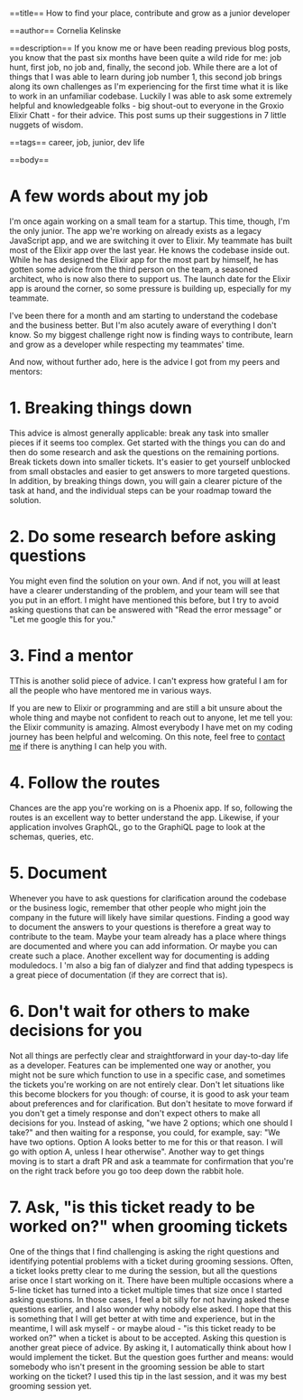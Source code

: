 ==title==
How to find your place, contribute and grow as a junior developer 

==author==
Cornelia Kelinske

==description==
If you know me or have been reading previous blog posts, you know that the past six months have been quite a wild ride for me: job hunt, first job,
no job and, finally, the second job. While there are a lot of things that I was able to learn during job number 1, this second job brings along its own challenges as I'm experiencing for the first time what it is like to work in an unfamiliar codebase. Luckily I was able to ask some extremely helpful and knowledgeable folks - big shout-out to everyone in the Groxio Elixir Chatt - for their advice. This post sums up their suggestions in 7 little nuggets of wisdom.

==tags==
career, job, junior, dev life


==body==

# A few words about my job


I'm once again working on a small team for a startup. This time, though, I'm the only junior. The app we're working on already exists as a legacy JavaScript app, and we are switching it over to Elixir. My teammate has built most of the Elixir app over the last year. He knows the codebase inside out. While he has designed the Elixir app for the most part by himself, he has gotten some advice from the third person on the team, a seasoned architect, who is now also there to support us. The launch date for the Elixir app is around the corner, so some pressure is building up, especially for my teammate. 

I've been there for a month and am starting to understand the codebase and the business better. But I'm also acutely aware of everything I don't know. So my biggest challenge right now is finding ways to contribute, learn and grow as a developer while respecting my teammates' time. 

And now, without further ado, here is the advice I got from my peers and mentors:


# 1. Breaking things down


This advice is almost generally applicable: break any task into smaller pieces if it seems too complex. Get started with the things you can do and then do some research and ask the questions on the remaining portions. Break tickets down into smaller tickets. It's easier to get yourself unblocked from small obstacles and easier to get answers to more targeted questions. In addition, by breaking things down, you will gain a clearer picture of the task at hand, and the individual steps can be your roadmap toward the solution.


# 2. Do some research before asking questions


You might even find the solution on your own. And if not, you will at least have a clearer understanding of the problem, and your team will see that you put in an effort. I might have mentioned this before, but I try to avoid asking questions that can be answered with "Read the error message" or "Let me google this for you."


# 3. Find a mentor


TThis is another solid piece of advice. I can't express how grateful I am for all the people who have mentored me in various ways.

If you are new to Elixir or programming and are still a bit unsure about the whole thing and maybe not confident to reach out to anyone, let me tell you: the Elixir community is amazing. Almost everybody I have met on my coding journey has been helpful and welcoming. On this note, feel free to [contact me](https://connie.codes/contact) if there is anything I can help you with.


# 4. Follow the routes 


Chances are the app you're working on is a Phoenix app. If so, following the routes is an excellent way to better understand the app. Likewise, if your application involves GraphQL, go to the GraphiQL page to look at the schemas, queries, etc.


# 5. Document


Whenever you have to ask questions for clarification around the codebase or the business logic, remember that other people who might join the company in the future will likely have similar questions. Finding a good way to document the answers to your questions is therefore a great way to contribute to the team. Maybe your team already has a place where things are documented and where you can add information. Or maybe you can create such a place. Another excellent way for documenting is adding moduledocs. I 'm also a big fan of dialyzer and find that adding typespecs is a great piece of documentation (if they are correct that is).


# 6. Don't wait for others to make decisions for you


Not all things are perfectly clear and straightforward in your day-to-day life as a developer. Features can be implemented one way or another, you might not be sure which function to use in a specific case, and sometimes the tickets you're working on are not entirely clear. Don't let situations like this become blockers for you though: of course, it is good to ask your team about preferences and for clarification. But don't hesitate to move forward if you don't get a timely response and don't expect others to make all decisions for you. Instead of asking, "we have 2 options; which one should I take?" and then waiting for a response, you could, for example, say: "We have two options. Option A looks better to me for this or that reason. I will go with option A, unless I hear otherwise". Another way to get things moving is to start a draft PR and ask a teammate for confirmation that you're on the right track before you go too deep down the rabbit hole.


# 7. Ask, "is this ticket ready to be worked on?" when grooming tickets


One of the things that I find challenging is asking the right questions and identifying potential problems with a ticket during grooming sessions. Often, a ticket looks pretty clear to me during the session, but all the questions arise once I start working on it. There have been multiple occasions where a 5-line ticket has turned into a ticket multiple times that size once I started asking questions. In those cases, I feel a bit silly for not having asked these questions earlier, and I also wonder why nobody else asked. I hope that this is something that I will get better at with time and experience, but in the meantime, I will ask myself - or maybe aloud - "is this ticket ready to be worked on?" when a ticket is about to be accepted. Asking this question is another great piece of advice. By asking it, I automatically think about how I would implement the ticket. But the question goes further and means: would somebody who isn't present in the grooming session be able to start working on the ticket? I used this tip in the last session, and it was my best grooming session yet.


